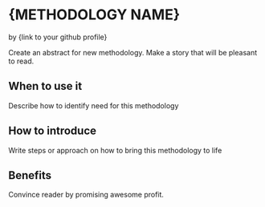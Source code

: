 # {METHODOLOGY NAME}

by {link to your github profile}

Create an abstract for new methodology. Make a story that will be pleasant to read.

## When to use it

Describe how to identify need for this methodology

## How to introduce

Write steps or approach on how to bring this methodology to life

## Benefits

Convince reader by promising awesome profit.

